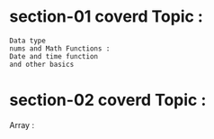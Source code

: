 # section-01 coverd Topic : 
    Data type 
    nums and Math Functions : 
    Date and time function
    and other basics

# section-02 coverd Topic : 
  Array : 